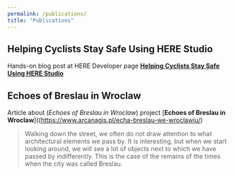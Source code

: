 ```yaml
---
permalink: /publications/
title: "Publications"
---
```

## Helping Cyclists Stay Safe Using HERE Studio
Hands-on blog post at HERE Developer page [**Helping Cyclists Stay Safe Using HERE Studio**](https://developer.here.com/blog/helping-cyclists-stay-safe-here-studio?_lrsc=13d8722c-a051-46a5-ba3f-cc20e5148d03&cid=other-Elevate-FD-0-HERE-&utm_source=Elevate&utm_medium=social&utm_campaign=Online_CommsShare_2020) 

## Echoes of Breslau in Wroclaw
Article about (*Echoes of Breslau in Wroclaw*) project  [**Echoes of Breslau in Wroclaw**]((https://www.arcanagis.pl/echa-breslau-we-wroclawiu/)
> Walking down the street, we often do not draw attention to what architectural elements we pass by. It is interesting, but when we start looking around, we will see a lot of objects next to which we have passed by indifferently.
> This is the case of the remains of the times when the city was called Breslau. 
